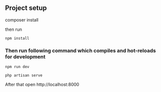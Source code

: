 ## Project setup
composer install

then run

```
npm install
```

### Then run following command which compiles and hot-reloads for development
```
npm run dev
```

```
php artisan serve
```

After that open http://localhost:8000
